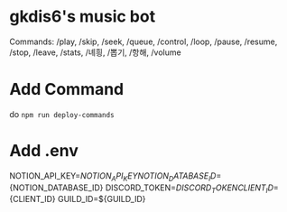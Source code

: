 # gkdis6's music bot

Commands: /play, /skip, /seek, /queue, /control, /loop, /pause, /resume, /stop, /leave, /stats, /녜힁, /뽑기, /항해, /volume

# Add Command

do `npm run deploy-commands`

# Add .env

NOTION_API_KEY=${NOTION_API_KEY}
NOTION_DATABASE_ID=${NOTION_DATABASE_ID}
DISCORD_TOKEN=${DISCORD_TOKEN}
CLIENT_ID=${CLIENT_ID}
GUILD_ID=${GUILD_ID}